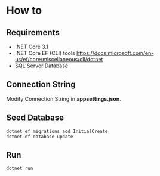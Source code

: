 ﻿# How to

## Requirements
* .NET Core 3.1
* .NET Core EF (CLI) tools https://docs.microsoft.com/en-us/ef/core/miscellaneous/cli/dotnet
* SQL Server Database

## Connection String 
Modify Connection String in **appsettings.json**.

## Seed Database

```shell
dotnet ef migrations add InitialCreate
dotnet ef database update
```

## Run 

```
dotnet run
``` 
